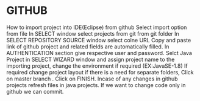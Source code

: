 # GITHUB
How to import project into IDE(Eclipse) from github
Select import option from file
In SELECT window select projects from git from git folder
In SELECT REPOSITORY SOURCE window select colne URL
Copy and paste link of github project and related fields are automatically filled.
In AUTHENTICATION section give respective user and password.
Selct Java Project in SELECT WIZARD window and assign project name to the importing project, change the environment if required (EX:JavaSE-1.8)
If required change project layout if there is a need for separate folders,  Click on master branch .
Click on FINISH.
Incase of any changes in github projects refresh files in java projects.
If we want to change code only in github we can commit.


